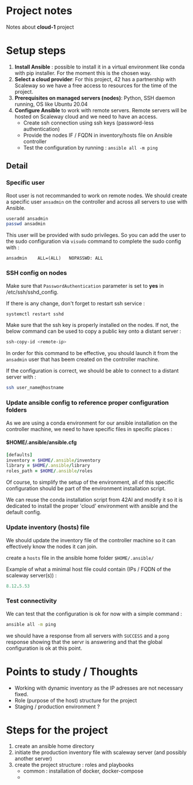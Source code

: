 # Project notes

Notes about **cloud-1** project

# Setup steps

1. **Install Ansible** : possible to install it in a virtual environment like conda with pip installer. For the moment this is the chosen way. 
2. **Select a cloud provider**: For this project, 42 has a partnership with Scaleway so we have a free access to resources for the time of the project.
3. **Prerequisites on managed servers (nodes)**: Python, SSH daemon running, OS like Ubuntu 20.04
4. **Configure Ansible** to work with remote servers. Remote servers will be hosted on Scaleway cloud and we need to have an access.
    - Create ssh connection using ssh keys (password-less authentication)
    - Provide the nodes IF / FQDN in inventory/hosts file on Ansible controller
    - Test the configuration by running : `ansible all -m ping`

## Detail

### Specific user

Root user is not recommanded to work on remote nodes. We should create a specific user `ansadmin` on the controller and across all servers to use with Ansible.

```sh
useradd ansadmin
passwd ansadmin
```

This user will be provided with sudo privileges. So you can add the user to the sudo configuration via `visudo` command to complete the sudo config with :

```
ansadmin    ALL=(ALL)   NOPASSWD: ALL
```

### SSH config on nodes

Make sure that `PasswordAuthentication` parameter is set to **yes** in /etc/ssh/sshd_config.

If there is any change, don't forget to restart ssh service :
```sh
systemctl restart sshd
```

Make sure that the ssh key is properly installed on the nodes. If not, the below command can be used to copy a public key onto a distant server :

```sh
ssh-copy-id <remote-ip>
```

In order for this command to be effective, you should launch it from the `ansadmin` user that has beem created on the controller machine.

If the configuration is correct, we should be able to connect to a distant server with : 

```sh
ssh user_name@hostname
```

### Update ansible config to reference proper configuration folders

As we are using a conda environment for our ansible installation on the controller machine, we need to have specific files in specific places :

#### $HOME/.ansible/ansible.cfg
```ruby
[defaults]
inventory = $HOME/.ansible/inventory
library = $HOME/.ansible/library
roles_path = $HOME/.ansible/roles
```

Of course, to simplify the setup of the environment, all of this specific configuration should be part of the environment installation script.

We can reuse the conda installation script from 42AI and modify it so it is dedicated to install the proper 'cloud' environment with ansible and the default config.

### Update inventory (hosts) file

We should update the inventory file of the controller machine so it can effectively know the nodes it can join.

create a `hosts` file in the ansible home folder `$HOME/.ansible/`

Example of what a minimal host file could contain (IPs / FQDN of the scaleway server(s)) :

```ruby
8.12.5.53
```

### Test connectivity

We can test that the configuration is ok for now with a simple command :

```sh
ansible all -m ping
```

we should have a response from all servers with `SUCCESS` and a `pong` response showing that the servr is answering and that the global configuration is ok at this point.

# Points to study / Thoughts

- Working with dynamic inventory as the IP adresses are not necessary fixed.
- Role (purpose of the host) structure for the project
- Staging / production environment ?

# Steps for the project

1. create an ansible home directory
2. initiate the production inventory file with scaleway server (and possibly another server)
3. create the project structure : roles and playbooks
    - common : installation of docker, docker-compose
    - 